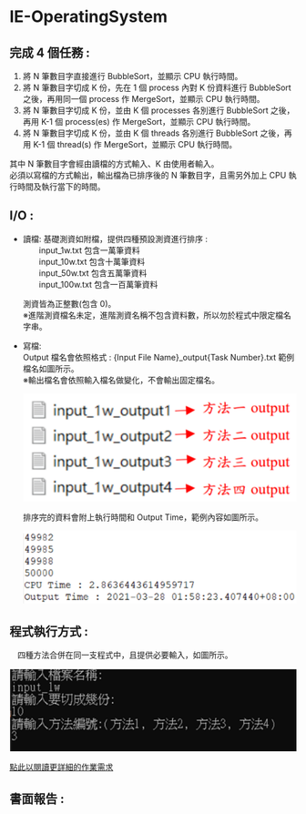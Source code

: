 # IE-OperatingSystem

## 完成 4 個任務 :
  1. 將 N 筆數目字直接進行 BubbleSort，並顯示 CPU 執行時間。
  2. 將 N 筆數目字切成 K 份，先在 1 個 process 內對 K 份資料進行 BubbleSort 之後，再用同一個 process 作 MergeSort，並顯示 CPU 執行時間。
  3. 將 N 筆數目字切成 K 份，並由 K 個 processes 各別進行 BubbleSort 之後，再用 K-1 個 process(es) 作 MergeSort，並顯示 CPU 執行時間。
  4. 將 N 筆數目字切成 K 份，並由 K 個 threads 各別進行 BubbleSort 之後，再用 K-1 個 thread(s) 作 MergeSort，並顯示 CPU 執行時間。
  
其中 N 筆數目字會經由讀檔的方式輸入、K 由使用者輸入。  
必須以寫檔的方式輸出，輸出檔為已排序後的 N 筆數目字，且需另外加上 CPU 執行時間及執行當下的時間。

## I/O :
* 讀檔:
  基礎測資如附檔，提供四種預設測資進行排序 :  
　　input_1w.txt 包含一萬筆資料  
　　input_10w.txt 包含十萬筆資料  
　　input_50w.txt 包含五萬筆資料  
　　input_100w.txt 包含一百萬筆資料  

  測資皆為正整數(包含 0)。  
  ※進階測資檔名未定，進階測資名稱不包含資料數，所以勿於程式中限定檔名字串。  

 * 寫檔:  
    Output 檔名會依照格式 : {Input File Name}_output{Task Number}.txt 範例檔名如圖所示。  
    ※輸出檔名會依照輸入檔名做變化，不會輸出固定檔名。  
    
    ![輸出檔名範例](/img/輸出檔名範例.png)
    
    排序完的資料會附上執行時間和 Output Time，範例內容如圖所示。　　
    
    ![輸出檔內容範例](/img/輸出檔內容範例.png)

## 程式執行方式 :
　四種方法合併在同一支程式中，且提供必要輸入，如圖所示。　
 
  ![程式執行範例](/img/程式執行範例.png)

<a href="https://github.com/xj6rmp4jo/IE-OperatingSystem/blob/main/作業要求/HW1說明.pdf" target="_blank">點此以閱讀更詳細的作業需求</a>

## 書面報告 :

